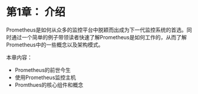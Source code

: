 # 第1章： 介绍

Prometheus是如何从众多的监控平台中脱颖而出成为下一代监控系统的首选。同时通过一个简单的例子带领读者快速了解Prometheus是如何工作的，从而了解Prometheus中的一些概念以及架构模式。

本章内容：

* Prometheus的前世今生
* 使用Prometheus监控主机
* Promthues的核心组件和概念